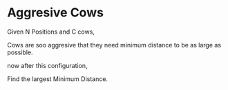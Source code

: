 # Aggresive Cows

Given N Positions and C cows,

Cows are soo aggresive that they need minimum distance to be as large as possible.

now after this configuration,

Find the largest Minimum Distance.
